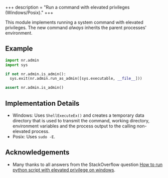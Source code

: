 +++
description = "Run a command with elevated privileges (Windows/Posix)."
+++

This module implements running a system command with elevated privileges.
The new command *always* inherits the parent processes' environment.

## Example

```python
import nr.admin
import sys

if not nr.admin.is_admin():
  sys.exit(nr.admin.run_as_admin([sys.executable, __file__]))

assert nr.admin.is_admin()
```

## Implementation Details

* Windows: Uses `ShellExecuteEx()` and creates a temporary data directory
  that is used to transmit the command, working directory, environment
  variables and the process output to the calling non-elevated process.
* Posix: Uses `sudo -E`.

## Acknowledgements

* Many thanks to all answers from the StackOverflow question
  [How to run python script with elevated privilege on windows](https://stackoverflow.com/q/19672352/791713).
